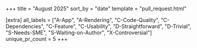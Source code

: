+++
title = "August 2025"
sort_by = "date"
template = "pull_request.html"

[extra]
all_labels = ["A-App", "A-Rendering", "C-Code-Quality", "C-Dependencies", "C-Feature", "C-Usability", "D-Straightforward", "D-Trivial", "S-Needs-SME", "S-Waiting-on-Author", "X-Controversial"]
unique_pr_count = 5
+++
